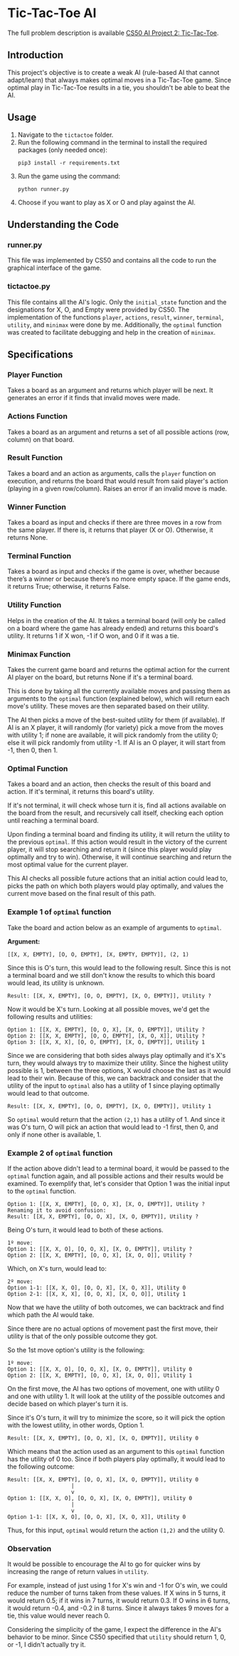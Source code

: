 # Tic-Tac-Toe AI

The full problem description is available [CS50 AI Project 2: Tic-Tac-Toe](https://cs50.harvard.edu/ai/2024/projects/0/tictactoe/).

## Introduction

This project's objective is to create a weak AI (rule-based AI that cannot adapt/learn) that always makes optimal moves in a Tic-Tac-Toe game. Since optimal play in Tic-Tac-Toe results in a tie, you shouldn't be able to beat the AI.

## Usage

1. Navigate to the `tictactoe` folder.
2. Run the following command in the terminal to install the required packages (only needed once):
   ```
   pip3 install -r requirements.txt
   ```
3. Run the game using the command:
   ```
   python runner.py
   ```
4. Choose if you want to play as X or O and play against the AI.

## Understanding the Code

### runner.py

This file was implemented by CS50 and contains all the code to run the graphical interface of the game.

### tictactoe.py

This file contains all the AI's logic. Only the `initial_state` function and the designations for X, O, and Empty were provided by CS50. The implementation of the functions `player`, `actions`, `result`, `winner`, `terminal`, `utility`, and `minimax` were done by me. Additionally, the `optimal` function was created to facilitate debugging and help in the creation of `minimax`.

## Specifications

### Player Function
Takes a board as an argument and returns which player will be next. It generates an error if it finds that invalid moves were made.

### Actions Function
Takes a board as an argument and returns a set of all possible actions (row, column) on that board.

### Result Function
Takes a board and an action as arguments, calls the `player` function on execution, and returns the board that would result from said player's action (playing in a given row/column). Raises an error if an invalid move is made.

### Winner Function
Takes a board as input and checks if there are three moves in a row from the same player. If there is, it returns that player (X or O). Otherwise, it returns None.

### Terminal Function
Takes a board as input and checks if the game is over, whether because there’s a winner or because there’s no more empty space. If the game ends, it returns True; otherwise, it returns False.

### Utility Function
Helps in the creation of the AI. It takes a terminal board (will only be called on a board where the game has already ended) and returns this board's utility. It returns 1 if X won, -1 if O won, and 0 if it was a tie.

### Minimax Function
Takes the current game board and returns the optimal action for the current AI player on the board, but returns None if it's a terminal board.

This is done by taking all the currently available moves and passing them as arguments to the `optimal` function (explained below), which will return each move's utility. These moves are then separated based on their utility.

The AI then picks a move of the best-suited utility for them (if available). If AI is an X player, it will randomly (for variety) pick a move from the moves with utility 1; if none are available, it will pick randomly from the utility 0; else it will pick randomly from utility -1. If AI is an O player, it will start from -1, then 0, then 1.

### Optimal Function
Takes a board and an action, then checks the result of this board and action. If it's terminal, it returns this board's utility.

If it's not terminal, it will check whose turn it is, find all actions available on the board from the result, and recursively call itself, checking each option until reaching a terminal board.

Upon finding a terminal board and finding its utility, it will return the utility to the previous `optimal`. If this action would result in the victory of the current player, it will stop searching and return it (since this player would play optimally and try to win). Otherwise, it will continue searching and return the most optimal value for the current player. 

This AI checks all possible future actions that an initial action could lead to, picks the path on which both players would play optimally, and values the current move based on the final result of this path.

### Example 1 of `optimal` function

Take the board and action below as an example of arguments to `optimal`.

**Argument:** 
```
[[X, X, EMPTY], [O, O, EMPTY], [X, EMPTY, EMPTY]], (2, 1)
```

Since this is O's turn, this would lead to the following result. Since this is not a terminal board and we still don't know the results to which this board would lead, its utility is unknown.

```
Result: [[X, X, EMPTY], [O, O, EMPTY], [X, O, EMPTY]], Utility ?
```

Now it would be X's turn. Looking at all possible moves, we'd get the following results and utilities:

```
Option 1: [[X, X, EMPTY], [O, O, X], [X, O, EMPTY]], Utility ?
Option 2: [[X, X, EMPTY], [O, O, EMPTY], [X, O, X]], Utility ?
Option 3: [[X, X, X], [O, O, EMPTY], [X, O, EMPTY]], Utility 1
```

Since we are considering that both sides always play optimally and it's X's turn, they would always try to maximize their utility. Since the highest utility possible is 1, between the three options, X would choose the last as it would lead to their win. Because of this, we can backtrack and consider that the utility of the input to `optimal` also has a utility of 1 since playing optimally would lead to that outcome.

```
Result: [[X, X, EMPTY], [O, O, EMPTY], [X, O, EMPTY]], Utility 1
```

So `optimal` would return that the action `(2,1)` has a utility of 1. And since it was O's turn, O will pick an action that would lead to -1 first, then 0, and only if none other is available, 1.

### Example 2 of `optimal` function

If the action above didn't lead to a terminal board, it would be passed to the `optimal` function again, and all possible actions and their results would be examined. To exemplify that, let's consider that Option 1 was the initial input to the `optimal` function.

```
Option 1: [[X, X, EMPTY], [O, O, X], [X, O, EMPTY]], Utility ?
Renaming it to avoid confusion:
Result: [[X, X, EMPTY], [O, O, X], [X, O, EMPTY]], Utility ?
```

Being O's turn, it would lead to both of these actions.
```
1º move:
Option 1: [[X, X, O], [O, O, X], [X, O, EMPTY]], Utility ?
Option 2: [[X, X, EMPTY], [O, O, X], [X, O, O]], Utility ?
```

Which, on X's turn, would lead to:
```
2º move:
Option 1-1: [[X, X, O], [O, O, X], [X, O, X]], Utility 0
Option 2-1: [[X, X, X], [O, O, X], [X, O, O]], Utility 1
```

Now that we have the utility of both outcomes, we can backtrack and find which path the AI would take.

Since there are no actual options of movement past the first move, their utility is that of the only possible outcome they got.

So the 1st move option's utility is the following:
```
1º move:
Option 1: [[X, X, O], [O, O, X], [X, O, EMPTY]], Utility 0
Option 2: [[X, X, EMPTY], [O, O, X], [X, O, O]], Utility 1
```

On the first move, the AI has two options of movement, one with utility 0 and one with utility 1. It will look at the utility of the possible outcomes and decide based on which player's turn it is.

Since it's O's turn, it will try to minimize the score, so it will pick the option with the lowest utility, in other words, Option 1.

```
Result: [[X, X, EMPTY], [O, O, X], [X, O, EMPTY]], Utility 0
```

Which means that the action used as an argument to this `optimal` function has the utility of 0 too. Since if both players play optimally, it would lead to the following outcome:

```
Result: [[X, X, EMPTY], [O, O, X], [X, O, EMPTY]], Utility 0
                    |
                    v
Option 1: [[X, X, O], [O, O, X], [X, O, EMPTY]], Utility 0
                    |
                    v
Option 1-1: [[X, X, O], [O, O, X], [X, O, X]], Utility 0
```

Thus, for this input, `optimal` would return the action `(1,2)` and the utility 0.

### Observation
It would be possible to encourage the AI to go for quicker wins by increasing the range of return values in `utility`. 

For example, instead of just using 1 for X's win and -1 for O's win, we could reduce the number of turns taken from these values. If X wins in 5 turns, it would return 0.5; if it wins in 7 turns, it would return 0.3. If O wins in 6 turns, it would return -0.4, and -0.2 in 8 turns. Since it always takes 9 moves for a tie, this value would never reach 0.

Considering the simplicity of the game, I expect the difference in the AI's behavior to be minor. Since CS50 specified that `utility` should return 1, 0, or -1, I didn't actually try it.

